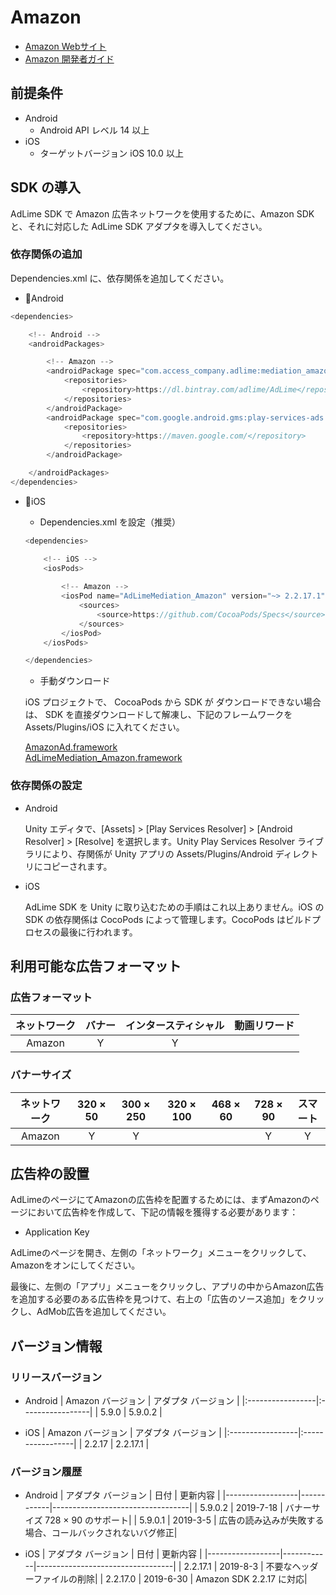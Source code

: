 # Amazon
- [Amazon Webサイト](https://developer.amazon.com/zh/)
- [Amazon 開発者ガイド](https://developer.amazon.com/zh/mobile-ads)

## 前提条件
- Android
    - Android API レベル 14 以上
- iOS
    - ターゲットバージョン iOS 10.0 以上

## SDK の導入
AdLime SDK で Amazon 広告ネットワークを使用するために、Amazon SDK と、それに対応した AdLime SDK アダプタを導入してください。

### 依存関係の追加
 Dependencies.xml に、依存関係を追加してください。
- Android
```csharp
<dependencies>

    <!-- Android -->
    <androidPackages>

        <!-- Amazon -->
        <androidPackage spec="com.access_company.adlime:mediation_amazon:5.9.0.3">
            <repositories>
                <repository>https://dl.bintray.com/adlime/AdLime</repository>
            </repositories>
        </androidPackage>
        <androidPackage spec="com.google.android.gms:play-services-ads:17.2.1">
            <repositories>
                <repository>https://maven.google.com/</repository>
            </repositories>
        </androidPackage>

    </androidPackages>
</dependencies>
```

- iOS
    - Dependencies.xml を設定（推奨）
    ```csharp
    <dependencies>

        <!-- iOS -->
        <iosPods>
        
            <!-- Amazon -->
            <iosPod name="AdLimeMediation_Amazon" version="~> 2.2.17.1">
                <sources>
                    <source>https://github.com/CocoaPods/Specs</source>
                </sources>
            </iosPod>
        </iosPods>

    </dependencies>
    ```

    - 手動ダウンロード

    iOS プロジェクトで、 CocoaPods から SDK が ダウンロードできない場合は、 SDK を直接ダウンロードして解凍し、下記のフレームワークを Assets/Plugins/iOS に入れてください。
    
    [AmazonAd.framework](https://app-craft-internal.ams3.digitaloceanspaces.com/Frameworks/AmazonAdSDK/AmazonMobileAds-iOS-v2.2.17.0.zip)<br>
    [AdLimeMediation_Amazon.framework](https://github.com/Ham-mer/AdLime-iOS-Pub/raw/master/DownloadZip/AdLimeMediation_Amazon/2.2.17.3.zip)

### 依存関係の設定
- Android

    Unity エディタで、[Assets] > [Play Services Resolver] > [Android Resolver] > [Resolve] を選択します。Unity Play Services Resolver ライブラリにより、存関係が Unity アプリの Assets/Plugins/Android ディレクトリにコピーされます。

- iOS

    AdLime SDK を Unity に取り込むための手順はこれ以上ありません。iOS の SDK の依存関係は CocoPods によって管理します。CocoPods はビルドプロセスの最後に行われます。

## 利用可能な広告フォーマット

### 広告フォーマット
|ネットワーク |バナー |インタースティシャル |動画リワード |
|:-----:|:----:|:----------:|:------:|
|Amazon |Y     | Y          |        |

### バナーサイズ
|ネットワーク  |320 × 50  |300 × 250   |320 × 100  |468 × 60  |728 × 90  |スマート    |
|:-------:|:------:|:--------:|:-------:|:------:|:------:|:-------:|
|Amazon   |Y       |Y         |         |        |Y       | Y       |

## 広告枠の設置
AdLimeのページにてAmazonの広告枠を配置するためには、まずAmazonのページにおいて広告枠を作成して、下記の情報を獲得する必要があります：  
- Application Key

AdLimeのページを開き、左側の「ネットワーク」メニューをクリックして、Amazonをオンにしてください。

最後に、左側の「アプリ」メニューをクリックし、アプリの中からAmazon広告を追加する必要のある広告枠を見つけて、右上の「広告のソース追加」をクリックし、AdMob広告を追加してください。

## バージョン情報

### リリースバージョン
- Android
    | Amazon バージョン  | アダプタ バージョン |
    |:-----------------|:-----------------|
    | 5.9.0            | 5.9.0.2          |

- iOS
    | Amazon バージョン  | アダプタ バージョン |
    |:-----------------|:-----------------|
    | 2.2.17           | 2.2.17.1         |

### バージョン履歴
- Android
    | アダプタ バージョン | 日付        | 更新内容                             |
    |------------------|------------|----------------------------------|
    | 5.9.0.2          | 2019-7-18  | バナーサイズ 728 × 90 のサポート|
    | 5.9.0.1          | 2019-3-5   | 広告の読み込みが失敗する場合、コールバックされないバグ修正|

- iOS
    | アダプタ バージョン | 日付        | 更新内容                             |
    |------------------|------------|----------------------------------|
    | 2.2.17.1         | 2019-8-3   | 不要なヘッダーファイルの削除|
    | 2.2.17.0         | 2019-6-30  | Amazon SDK 2.2.17 に対応|
